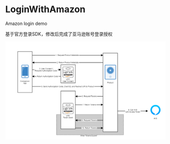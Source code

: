 # LoginWithAmazon
Amazon login demo 

基于官方登录SDK，修改后完成了亚马逊账号登录授权

![Image text](https://raw.githubusercontent.com/yusheng-jia/LoginWithAvazon/master/img/20180503174228291.png)
